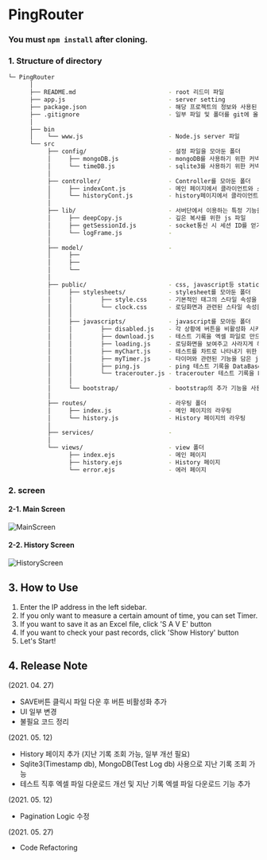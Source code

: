 # PingRouter

### You must `npm install` after cloning.

### 1. Structure of directory

```bash
└─ PingRouter
      │
      ├── README.md                          - root 리드미 파일
      ├── app.js                             - server setting
      ├── package.json                       - 해당 프로젝트의 정보와 사용된 모듈이 담긴 파일
      ├── .gitignore                         - 일부 파일 및 폴더를 git에 올리지 않기 위해 작성한 파일
      │
      ├── bin
      │    └── www.js                        - Node.js server 파일
      └── src
           ├── config/                       - 설정 파일을 모아둔 폴더
           │     ├── mongoDB.js              - mongoDB를 사용하기 위한 커넥트 파일
           │     └── timeDB.js               - sqlite3를 사용하기 위한 커넥트 파일
           │
           ├── controller/                   - Controller를 모아둔 폴더
           │     ├── indexCont.js            - 메인 페이지에서 클라이언트와 소통을 위한 controller
           │     └── historyCont.js          - history페이지에서 클라이언트와 소통을 위한 controller
           │
           ├── lib/                          - 서버단에서 이용하는 특정 기능을 가지고 있는 파일을 모아둔 폴더
           │     ├── deepCopy.js             - 깊은 복사를 위한 js 파일
           │     ├── getSessionId.js         - socket통신 시 세션 ID를 얻기 위한 js 파일
           │     └── logFrame.js             -
           │
           ├── model/                        -
           │     ├──
           │     ├──
           │     └──
           │
           ├── public/                       - css, javascript등 static파일이 모여 있는 폴더
           │     ├── stylesheets/            - stylesheet를 모아둔 폴더
           │     │        ├── style.css      - 기본적인 태그의 스타일 속성을 담아둔 stylesheet
           │     │        └── clock.css      - 로딩화면과 관련된 스타일 속성을 담아둔 stylesheet
           │     │
           │     ├── javascripts/            - javascript를 모아둔 폴더
           │     │        ├── disabled.js    - 각 상황에 버튼을 비활성화 시키는 기능을 담은 javascript
           │     │        ├── download.js    - 테스트 기록을 엑셀 파일로 만드는 기능을 담은 javascript
           │     │        ├── loading.js     - 로딩화면을 보여주고 사라지게 하는 기능을 담은 javascript
           │     │        ├── myChart.js     - 테스트를 차트로 나타내기 위한 옵션과 기능을 담은 javascript
           │     │        ├── myTimer.js     - 타이머와 관련된 기능을 담은 javascript
           │     │        ├── ping.js        - ping 테스트 기록을 DataBase(MongoDB)에 담기 위한 Schema와 데이터 저장, 찾기 기능을 담은 javascript
           │     │        └── tracerouter.js - tracerouter 테스트 기록을 DataBase(MongoDB)에 담기 위한 Schema와 데이터 저장, 찾기 기능을 담은 javascript
           │     │
           │     └── bootstrap/              - bootstrap의 추가 기능을 사용하기 위한 파일이 모여 있는 폴더
           │
           ├── routes/                       - 라우팅 폴더
           │     ├── index.js                - 메인 페이지의 라우팅
           │     └── history.js              - History 페이지의 라우팅
           │
           ├── services/                     -
           │
           └── views/                        - view 폴더
                 ├── index.ejs               - 메인 페이지
                 ├── history.ejs             - History 페이지
                 └── error.ejs               - 에러 페이지
```

### 2. screen

#### 2-1. Main Screen

![MainScreen](https://user-images.githubusercontent.com/51731660/117908710-e143ce80-b313-11eb-807d-6e0a20aeabb0.png)

#### 2-2. History Screen

![HistoryScreen](https://user-images.githubusercontent.com/51731660/117909001-66c77e80-b314-11eb-8612-209385633c80.png)

## 3. How to Use

1. Enter the IP address in the left sidebar.
2. If you only want to measure a certain amount of time, you can set Timer.
3. If you want to save it as an Excel file, click 'S A V E' button
4. If you want to check your past records, click 'Show History' button
5. Let's Start!

## 4. Release Note

(2021. 04. 27)

- SAVE버튼 클릭시 파일 다운 후 버튼 비활성화 추가
- UI 일부 변경
- 불필요 코드 정리

(2021. 05. 12)

- History 페이지 추가 (지난 기록 조회 가능, 일부 개선 필요)
- Sqlite3(Timestamp db), MongoDB(Test Log db) 사용으로 지난 기록 조회 가능
- 테스트 직후 엑셀 파일 다운로드 개선 및 지난 기록 엑셀 파일 다운로드 기능 추가

(2021. 05. 12)

- Pagination Logic 수정

(2021. 05. 27)

- Code Refactoring
